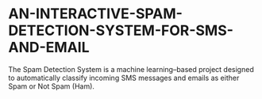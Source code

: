 # AN-INTERACTIVE-SPAM-DETECTION-SYSTEM-FOR-SMS-AND-EMAIL
The Spam Detection System is a machine learning–based project designed to automatically classify incoming SMS messages and emails as either Spam or Not Spam (Ham).
